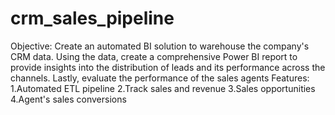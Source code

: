 # crm_sales_pipeline
Objective: 
Create an automated BI solution to warehouse the company's CRM data. Using the data, create a comprehensive Power BI report to provide insights into the distribution of leads and its performance across the channels. Lastly, evaluate the performance of the sales agents
Features:
1.Automated ETL pipeline 
2.Track sales and revenue 
3.Sales opportunities
4.Agent's sales conversions 
